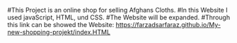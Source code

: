 #This Project is an online shop for selling Afghans Cloths.
#In this Website I used javaScript, HTML, und CSS. 
#The Website will be expanded.
#Through this link can be  showed the Website: https://farzadsarfaraz.github.io/My-new-shopping-projekt/index.HTML
